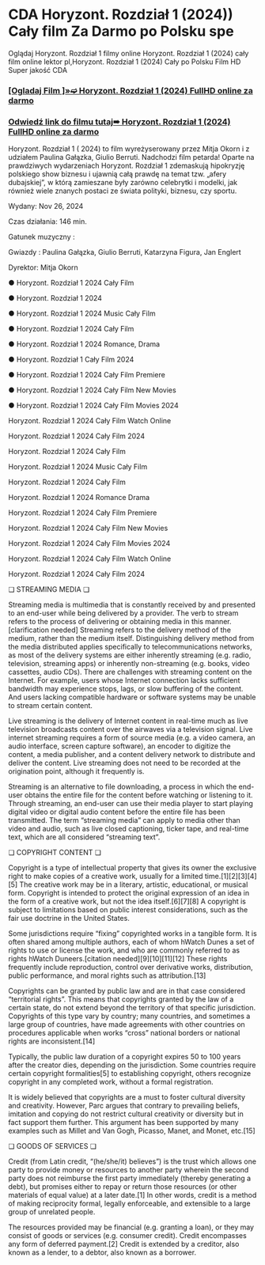 # CDA Horyzont. Rozdział 1 (2024)) Cały film Za Darmo po Polsku spe
Oglądaj Horyzont. Rozdział 1  filmy online Horyzont. Rozdział 1  (2024) cały film online lektor pl,Horyzont. Rozdział 1  (2024) Cały po Polsku Film HD Super jakość CDA

 

 <div class="markdown-heading" dir="auto"><h3 tabindex="-1" class="heading-element" dir="auto"><a href="https://cutt.ly/7ejenRn6">[Ogladaj Film ]»➫ Horyzont. Rozdział 1 (2024) FullHD online za darmo</a></h3></p>

<div class="markdown-heading" dir="auto"><h3 tabindex="-1" class="heading-element" dir="auto"><a href="https://cutt.ly/7ejenRn6">Odwiedź link do filmu tutaj➠ Horyzont. Rozdział 1 (2024) FullHD online za darmo</a></h3></p>


 

Horyzont. Rozdział 1  ( 2024) to   film wyreżyserowany przez  Mitja Okorn i z udziałem  Paulina Gałązka, Giulio Berruti. Nadchodzi film petarda! Oparte na prawdziwych wydarzeniach Horyzont. Rozdział 1  zdemaskują hipokryzję polskiego show biznesu i ujawnią całą prawdę na temat tzw. „afery dubajskiej”, w którą zamieszane były zarówno celebrytki i modelki, jak również wiele znanych postaci ze świata polityki, biznesu, czy sportu.

 

Wydany: Nov 26, 2024

Czas działania:  146 min.

Gatunek muzyczny : 

Gwiazdy : Paulina Gałązka, Giulio Berruti, Katarzyna Figura, Jan Englert

Dyrektor: Mitja Okorn

 

● Horyzont. Rozdział 1  2024 Cały Film

● Horyzont. Rozdział 1  2024

● Horyzont. Rozdział 1  2024 Music Cały Film

● Horyzont. Rozdział 1  2024 Cały Film

● Horyzont. Rozdział 1  2024 Romance, Drama

● Horyzont. Rozdział 1  Cały Film 2024

● Horyzont. Rozdział 1  2024 Cały Film Premiere

● Horyzont. Rozdział 1  2024 Cały Film New Movies

● Horyzont. Rozdział 1  2024 Cały Film Movies 2024

Horyzont. Rozdział 1  2024 Cały Film Watch Online

Horyzont. Rozdział 1  2024 Cały Film 2024

Horyzont. Rozdział 1  2024 Cały Film

Horyzont. Rozdział 1  2024 Music Cały Film

Horyzont. Rozdział 1  2024 Cały Film

Horyzont. Rozdział 1  2024 Romance Drama

Horyzont. Rozdział 1  2024 Cały Film Premiere

Horyzont. Rozdział 1  2024 Cały Film New Movies

Horyzont. Rozdział 1  2024 Cały Film Movies 2024

Horyzont. Rozdział 1  2024 Cały Film Watch Online

Horyzont. Rozdział 1  2024 Cały Film 2024

 

❏ STREAMING MEDIA ❏

 

Streaming media is multimedia that is constantly received by and presented to an end-user while being delivered by a provider. The verb to stream refers to the process of delivering or obtaining media in this manner.[clarification needed] Streaming refers to the delivery method of the medium, rather than the medium itself. Distinguishing delivery method from the media distributed applies specifically to telecommunications networks, as most of the delivery systems are either inherently streaming (e.g. radio, television, streaming apps) or inherently non-streaming (e.g. books, video cassettes, audio CDs). There are challenges with streaming content on the Internet. For example, users whose Internet connection lacks sufficient bandwidth may experience stops, lags, or slow buffering of the content. And users lacking compatible hardware or software systems may be unable to stream certain content.

Live streaming is the delivery of Internet content in real-time much as live television broadcasts content over the airwaves via a television signal. Live internet streaming requires a form of source media (e.g. a video camera, an audio interface, screen capture software), an encoder to digitize the content, a media publisher, and a content delivery network to distribute and deliver the content. Live streaming does not need to be recorded at the origination point, although it frequently is.


Streaming is an alternative to file downloading, a process in which the end-user obtains the entire file for the content before watching or listening to it. Through streaming, an end-user can use their media player to start playing digital video or digital audio content before the entire file has been transmitted. The term “streaming media” can apply to media other than video and audio, such as live closed captioning, ticker tape, and real-time text, which are all considered “streaming text”.

 

❏ COPYRIGHT CONTENT ❏

 

Copyright is a type of intellectual property that gives its owner the exclusive right to make copies of a creative work, usually for a limited time.[1][2][3][4][5] The creative work may be in a literary, artistic, educational, or musical form. Copyright is intended to protect the original expression of an idea in the form of a creative work, but not the idea itself.[6][7][8] A copyright is subject to limitations based on public interest considerations, such as the fair use doctrine in the United States.

Some jurisdictions require “fixing” copyrighted works in a tangible form. It is often shared among multiple authors, each of whom hWatch Dunes a set of rights to use or license the work, and who are commonly referred to as rights hWatch Duneers.[citation needed][9][10][11][12] These rights frequently include reproduction, control over derivative works, distribution, public performance, and moral rights such as attribution.[13]


Copyrights can be granted by public law and are in that case considered “territorial rights”. This means that copyrights granted by the law of a certain state, do not extend beyond the territory of that specific jurisdiction. Copyrights of this type vary by country; many countries, and sometimes a large group of countries, have made agreements with other countries on procedures applicable when works “cross” national borders or national rights are inconsistent.[14]

Typically, the public law duration of a copyright expires 50 to 100 years after the creator dies, depending on the jurisdiction. Some countries require certain copyright formalities[5] to establishing copyright, others recognize copyright in any completed work, without a formal registration.

It is widely believed that copyrights are a must to foster cultural diversity and creativity. However, Parc argues that contrary to prevailing beliefs, imitation and copying do not restrict cultural creativity or diversity but in fact support them further. This argument has been supported by many examples such as Millet and Van Gogh, Picasso, Manet, and Monet, etc.[15]

 

❏ GOODS OF SERVICES ❏

 

Credit (from Latin credit, “(he/she/it) believes”) is the trust which allows one party to provide money or resources to another party wherein the second party does not reimburse the first party immediately (thereby generating a debt), but promises either to repay or return those resources (or other materials of equal value) at a later date.[1] In other words, credit is a method of making reciprocity formal, legally enforceable, and extensible to a large group of unrelated people.

The resources provided may be financial (e.g. granting a loan), or they may consist of goods or services (e.g. consumer credit). Credit encompasses any form of deferred payment.[2] Credit is extended by a creditor, also known as a lender, to a debtor, also known as a borrower.
